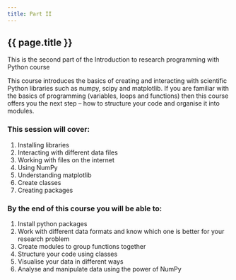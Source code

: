 ```yaml
---
title: Part II
---
```

## {{ page.title }}

This is the second part of the Introduction to research programming with Python course

This course introduces the basics of creating and interacting with scientific Python libraries such as numpy, scipy and matplotlib. If you are familiar with the basics of programming (variables, loops and functions) then this course offers you the next step – how to structure your code and organise it into modules.

### This session will cover:

1. Installing libraries
2. Interacting with different data files
3. Working with files on the internet
4. Using NumPy
5. Understanding matplotlib
6. Create classes
7. Creating packages
    
### By the end of this course you will be able to:

1. Install python packages
2. Work with different data formats and know which one is better for your research problem
3. Create modules to group functions together
4. Structure your code using classes
5. Visualise your data in different ways
6. Analyse and manipulate data using the power of NumPy
